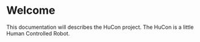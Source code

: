 # Welcome

This documentation will describes the HuCon project. The HuCon is a little Human Controlled Robot.
